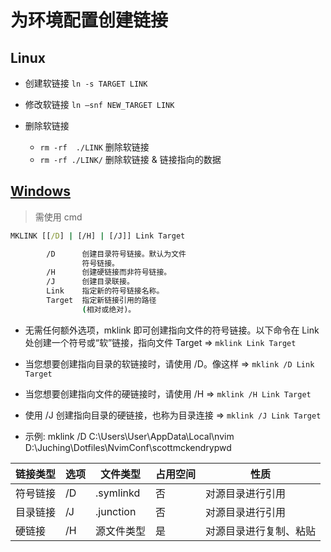 # 为环境配置创建链接

## Linux

- 创建软链接 `ln -s TARGET LINK`
- 修改软链接 `ln –snf NEW_TARGET LINK`

- 删除软链接
  - `rm -rf  ./LINK` 删除软链接
  - `rm -rf ./LINK/` 删除软链接 & 链接指向的数据

## [Windows](https://cn.windows-office.net/?p=20679)

> 需使用 cmd

```cmd
MKLINK [[/D] | [/H] | [/J]] Link Target

        /D      创建目录符号链接。默认为文件
                符号链接。
        /H      创建硬链接而非符号链接。
        /J      创建目录联接。
        Link    指定新的符号链接名称。
        Target  指定新链接引用的路径
                (相对或绝对)。
```

- 无需任何额外选项，mklink 即可创建指向文件的符号链接。以下命令在 Link 处创建一个符号或“软”链接，指向文件 Target => `mklink Link Target`
- 当您想要创建指向目录的软链接时，请使用 /D。像这样 => `mklink /D Link Target`
- 当您想要创建指向文件的硬链接时，请使用 /H => `mklink /H Link Target`
- 使用 /J 创建指向目录的硬链接，也称为目录连接 => `mklink /J Link Target`

- 示例: mklink /D C:\Users\User\AppData\Local\nvim D:\Juching\Dotfiles\NvimConf\scottmckendrypwd

| 链接类型 |  选项 |  文件类型  | 占用空间 |  性质                 |
|-------- | ----- | --------- | ------- | --------------------- |
| 符号链接 |  /D  |  .symlinkd |    否   | 对源目录进行引用       |
| 目录链接 |  /J  |  .junction |    否   | 对源目录进行引用       |
|  硬链接  |  /H  |  源文件类型 |    是   | 对源目录进行复制、粘贴 |
